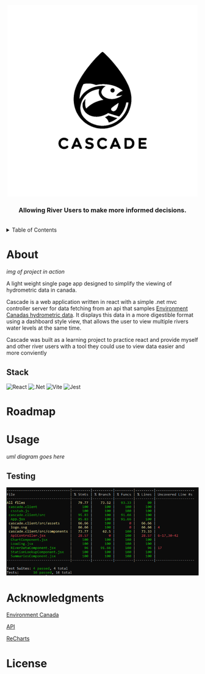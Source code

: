 
<br />
<div align="center">
  <img src="ReadmeImg/CascadeLogoDark.png" width="500" height="500">
  <h3> Allowing River Users to make more informed decisions. </h3>
</div>
<br />

<details>
  <summary>Table of Contents</summary>
  <ol>
    <li>
      <a href="#About">About</a>
    </li>
    <li>
      <a href="#Roadmap">Roadmap</a>
    </li>
    <li>
      <a href="#Usage">Usage</a>
    </li>
    <li>
      <a href="#Acknowledgments">Acknowledgments</a>
    </li>
    <li>
      <a href="#License">License</a>
    </li>
  </ol>
</details>

# About

*img of project in action*

A light weight single page app designed to simplify the viewing of hydrometric data in canada.

Cascade is a web application written in react with a simple .net mvc controller server for data fetching from an api that samples [Environment Canadas hydrometric data](https://wateroffice.ec.gc.ca/mainmenu/real_time_data_index_e.html). It displays this data in a more digestible format using a dashboard style view, that allows the user to view multiple rivers water levels at the same time.

Cascade was built as a learning project to practice react and provide myself and other river users with a tool they could use to view data easier and more conviently 
## Stack
![React](https://img.shields.io/badge/react-%2320232a.svg?style=for-the-badge&logo=react&logoColor=%2361DAFB)
![.Net](https://img.shields.io/badge/.NET-5C2D91?style=for-the-badge&logo=.net&logoColor=white)
![Vite](https://img.shields.io/badge/vite-%23646CFF.svg?style=for-the-badge&logo=vite&logoColor=white)
![Jest](https://img.shields.io/badge/-jest-%23C21325?style=for-the-badge&logo=jest&logoColor=white)
# Roadmap

# Usage
*uml diagram goes here*

## Testing
![Test Results](https://github.com/rklusa/Cascade/blob/master/ReadmeImg/CascadeTesting.PNG)

# Acknowledgments
[Environment Canada](https://wateroffice.ec.gc.ca/mainmenu/real_time_data_index_e.html)

[API](https://scrap2api.web.app/index.html)

[ReCharts](https://recharts.org/en-US/)

# License
